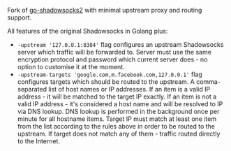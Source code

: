 Fork of [go-shadowsocks2](https://github.com/shadowsocks/go-shadowsocks2) with minimal upstream proxy and routing support.

All features of the original Shadowsocks in Golang plus:
- `-upstream '127.0.0.1:8384'` flag configures an upstream Shadowsocks server which traffic will be forwarded to.
Server must use the same encryption protocol and password which current server does - no option to customise it at the moment.
- `-upstream-targets 'google.com,m.facebook.com,127.0.0.1'` flag configures targets which should be routed to the upstream.
A comma-separated list of host names or IP addresses. If an item is a valid IP address - it will be matched to the target
IP exactly. If an item is not a valid IP address - it's considered a host name and will be resolved to IP via DNS lookup.
DNS lookup is performed in the background once per minute for all hostname items. Target IP must match at least one item from the list
according to the rules above in order to be routed to the upstream. If target does not match any of them - 
traffic routed directly to the Internet.
